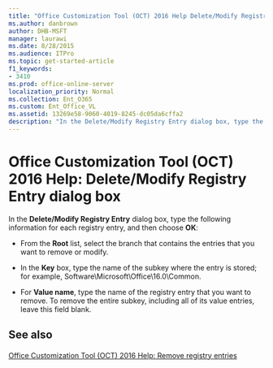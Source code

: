 ```yaml
---
title: "Office Customization Tool (OCT) 2016 Help Delete/Modify Registry Entry dialog box"
ms.author: danbrown
author: DHB-MSFT
manager: laurawi
ms.date: 8/28/2015
ms.audience: ITPro
ms.topic: get-started-article
f1_keywords:
- 3410
ms.prod: office-online-server
localization_priority: Normal
ms.collection: Ent_O365
ms.custom: Ent_Office_VL
ms.assetid: 13269e58-9060-4019-8245-dc05da6cffa2
description: "In the Delete/Modify Registry Entry dialog box, type the following information for each registry entry, and then choose OK:"
---
```


# Office Customization Tool (OCT) 2016 Help: Delete/Modify Registry Entry dialog box

In the **Delete/Modify Registry Entry** dialog box, type the following information for each registry entry, and then choose **OK**:
  
- From the **Root** list, select the branch that contains the entries that you want to remove or modify. 
    
- In the **Key** box, type the name of the subkey where the entry is stored; for example, Software\Microsoft\Office\16.0\Common.
    
- For **Value name**, type the name of the registry entry that you want to remove. To remove the entire subkey, including all of its value entries, leave this field blank.
    
## See also

#### 

[Office Customization Tool (OCT) 2016 Help: Remove registry entries](oct-2016-help-remove-registry-entries.md)

